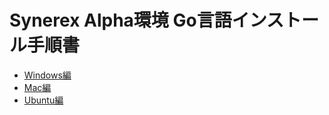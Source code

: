 

# Synerex Alpha環境 Go言語インストール手順書



- [Windows編](src/md/win/00whyosi.md)
- [Mac編](src/md/mac/00mhyosi.md)
- [Ubuntu編](src/md/ubuntu/00uhyosi.md)


